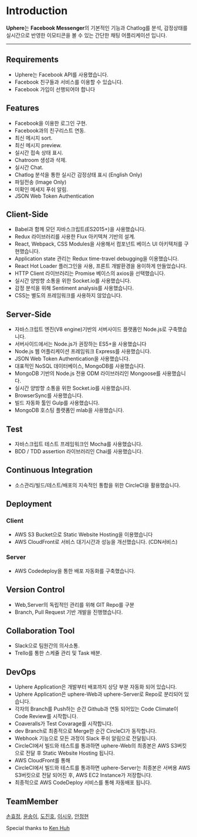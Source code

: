 # Introduction

**Uphere**는 **Facebook Messenger**의 기본적인 기능과 Chatlog를 분석, 감정상태를 실시간으로 반영한 이모티콘을 볼 수 있는 간단한 채팅 어플리케이션 입니다.

---

## Requirements

- Uphere는 Facebook API를 사용했습니다.
- Facebook 친구들과 서비스를 이용할 수 있습니다.
- Facebook 가입이 선행되어야 합니다

## Features

- Facebook을 이용한 로그인 구현.
- Facebook과의 친구리스트 연동.
- 최신 메시지 sort.
- 최신 메시지 preview.
- 실시간 접속 상태 표시.
- Chatroom 생성과 삭제.
- 실시간 Chat.
- Chatlog 분석을 통한 실시간 감정상태 표시 (English Only)
- 파일전송 (Image Only)
- 미확인 메세지 푸쉬 알림.
- JSON Web Token Authentication

## Client-Side

- Babel과 함께 모던 자바스크립트(ES2015+)을 사용했습니다.
- Redux 라이브러리를 사용한 Flux 아키텍쳐 기반의 설계.
- React, Webpack, CSS Modules을 사용해서 컴포넌트 베이스 UI 아키텍처를 구현했습니다.
- Application state 관리는 Redux time-travel debugging을 이용했습니다.
- React Hot Loader 플러그인을 사용, 프론트 개발환경을 용이하게 만들었습니다.
- HTTP Client 라이브러리는 Promise 베이스의 axios을 선택했습니다.
- 실시간 양방향 소통을 위한 Socket.io를 사용했습니다.
- 감정 분석을 위해 Sentiment analysis를 사용했습니다.
- CSS는 별도의 프레임워크를 사용하지 않았습니다.

## Server-Side

- 자바스크립트 엔진(V8 engine)기반의 서버사이드 플랫폼인 Node.js로 구축했습니다.
- 서버사이드에서는 Node.js가 권장하는 ES5+을 사용했습니다
- Node.js 웹 어플리케이션 프레임워크 Express를 사용했습니다.
- JSON Web Token Authentication을 사용했습니다.
- 대표적인 NoSQL 데이터베이스, MongoDB를 사용했습니다.
- MongoDB 기반의 Node.js 전용 ODM 라이브러리인 Mongoose를 사용했습니다.
- 실시간 양방향 소통을 위한 Socket.io를 사용했습니다.
- BrowserSync를 사용했습니다.
- 빌드 자동화 툴인 Gulp를 사용했습니다.
- MongoDB 호스팅 플랫폼인 mlab을 사용했습니다.

## Test

- 자바스크립트 테스트 프레임워크인 Mocha를 사용했습니다.
- BDD / TDD assertion 라이브러리인 Chai를 사용했습니다.

## Continuous Integration

- 소스관리/빌드/테스트/배포의 지속적인 통합을 위한 CircleCI을 활용했습니다.

## Deployment

### Client

- AWS S3 Bucket으로 Static Website Hosting을 이용했습니다
- AWS CloudFront로 서비스 대기시간과 성능을 개선했습니다. (CDN서비스)

### Server

- AWS Codedeploy을 통한 배포 자동화를 구축했습니다.

## Version Control

- Web,Server의 독립적인 관리를 위해 GIT Repo를 구분
- Branch, Pull Request 기반 개발을 진행했습니다.

## Collaboration Tool

- Slack으로 팀원간의 의사소통.
- Trello를 통한 스케쥴 관리 및 Task 배분.

## DevOps

- Uphere Application은 개발부터 배포까지 상당 부분 자동화 되어 있습니다.
- Uphere Application은 uphere-Web과 uphere-Server로 Repo로 분리되어 있습니다.
- 각자의 Branch를 Push하는 순간 Github과 연동 되어있는 Code Climate이 Code Review를 시작합니다.
- Coaveralls가 Test Covarage를 시작합니다.
- dev Branch로 최종적으로 Merge한 순간 CircleCI가 동작합니다.
- Webhook 기능으로 모든 과정이 Slack 푸쉬 알림으로 전달됩니다.
- CircleCI에서 빌드와 테스트를 통과하면 uphere-Web의 최종본은 AWS S3버킷으로 전달 후 Static Website Hosting 됩니다.
- AWS CloudFront를 통해
- CircleCI에서 빌드와 테스트를 통과하면 uphere-Server는 최종본은 서버용 AWS S3버킷으로 전달 되어진 후, AWS EC2 Instance가 저장합니다.
- 최종적으로 AWS CodeDeploy 서비스를 통해 자동배포 됩니다.

## TeamMember

[손효정](https://github.com/hyojeongson), [윤송이](https://github.com/inakarune), [도진호](https://github.com/JinHo-Do), [이시우](https://github.com/postsw7), [안정현](https://github.com/kmmdong)

Special thanks to [Ken Huh](https://github.com/Ken123777)
